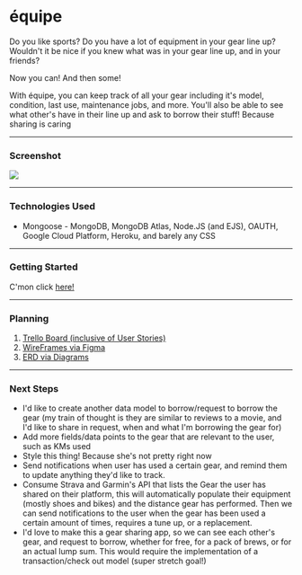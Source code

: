 # équipe 

Do you like sports? Do you have a lot of equipment in your gear line up? Wouldn't it be nice if you knew what was in your gear line up, and in your friends? 

Now you can! And then some! 

With équipe, you can keep track of all your gear including it's model, condition, last use, maintenance jobs, and more. You'll also be able to see what other's have in their line up and ask to borrow their stuff! Because sharing is caring 

 ---

### Screenshot 

![](<img src=public\images\equipe index page.JPG>)

---

### Technologies Used 

<ul><li>Mongoose - MongoDB, MongoDB Atlas, Node.JS (and EJS), OAUTH, Google Cloud Platform, Heroku, and barely any CSS </li></ul>

---

### Getting Started 

C'mon click [here!](https://equipe-api.herokuapp.com/)

---

### Planning 

1. [Trello Board (inclusive of User Stories)](https://trello.com/b/Cotj2koq/%C3%A9quipe) 
2. [WireFrames via Figma](https://www.figma.com/file/IpAPHa44Qy2WGV6veZE3bo/SEI-Project-%232---Equipe-App-Wireframes?node-id=1%3A15)
3. [ERD via Diagrams](https://app.diagrams.net/#Hkitkatcode10%2Fequipe%2Fmain%2Fequipe!)

---

### Next Steps 

<ul><li>
I'd like to create another data model to borrow/request to borrow the gear (my train of thought is they are similar to reviews to a movie, and I'd like to share in request, when and what I'm borrowing the gear for)</li>
<li> Add more fields/data points to the gear that are relevant to the user, such as KMs used</li>
<li> Style this thing! Because she's not pretty right now </li>
<li> Send notifications when user has used a certain gear, and remind them to update anything they'd like to track. </li> 
<li> Consume Strava and Garmin's API that lists the Gear the user has shared on their platform, this will automatically populate their equipment (mostly shoes and bikes) and the distance gear has performed. 
Then we can send notifications to the user when the gear has been used a certain amount of times, requires a tune up, or a replacement. </li>
<li> I'd love to make this a gear sharing app, so we can see each other's gear, and request to borrow, whether for free, for a pack of brews, or for an actual lump sum. This would require the implementation of a transaction/check out model (super stretch goal!) </li>


</p>
